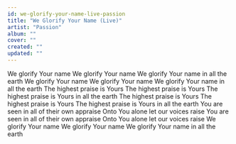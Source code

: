 ```yaml
---
id: we-glorify-your-name-live-passion
title: "We Glorify Your Name (Live)"
artist: "Passion"
album: ""
cover: ""
created: ""
updated: ""
---
```


We glorify Your name
We glorify Your name
We glorify Your name in all the earth
We glorify Your name
We glorify Your name
We glorify Your name in all the earth
The highest praise is Yours
The highest praise is Yours
The highest praise is Yours in all the earth
The highest praise is Yours
The highest praise is Yours
The highest praise is Yours in all the earth
You are seen in all of their own appraise
Onto You alone let our voices raise
You are seen in all of their own appraise
Onto You alone let our voices raise
We glorify Your name
We glorify Your name
We glorify Your name in all the earth